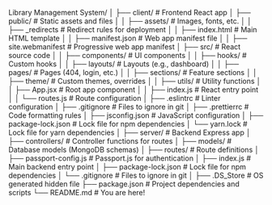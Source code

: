 Library Management System/
│
├── client/                     # Frontend React app
│   ├── public/                 # Static assets and files
│   │   ├── assets/             # Images, fonts, etc.
│   │   ├── _redirects          # Redirect rules for deployment
│   │   ├── index.html          # Main HTML template
│   │   ├── manifest.json       # Web app manifest file
│   │   ├── site.webmanifest    # Progressive web app manifest
│   ├── src/                    # React source code
│   │   ├── components/         # UI components
│   │   ├── hooks/              # Custom hooks
│   │   ├── layouts/            # Layouts (e.g., dashboard)
│   │   ├── pages/              # Pages (404, login, etc.)
│   │   ├── sections/           # Feature sections
│   │   ├── theme/              # Custom themes, overrides
│   │   ├── utils/              # Utility functions
│   │   ├── App.jsx             # Root app component
│   │   ├── index.js            # React entry point
│   │   └── routes.js           # Route configuration
│   ├── .eslintrc               # Linter configuration
│   ├── .gitignore              # Files to ignore in git
│   ├── .prettierrc             # Code formatting rules
│   ├── jsconfig.json           # JavaScript configuration
│   ├── package-lock.json       # Lock file for npm dependencies
│   └── yarn.lock               # Lock file for yarn dependencies
│
├── server/                     # Backend Express app
│   ├── controllers/            # Controller functions for routes
│   ├── models/                 # Database models (MongoDB schemas)
│   ├── routes/                 # Route definitions
│   ├── passport-config.js      # Passport.js for authentication
│   ├── index.js                # Main backend entry point
│   ├── package-lock.json       # Lock file for npm dependencies
│   └── .gitignore              # Files to ignore in git
│
├── .DS_Store                   # OS generated hidden file
├── package.json                # Project dependencies and scripts
└── README.md                   # You are here!
